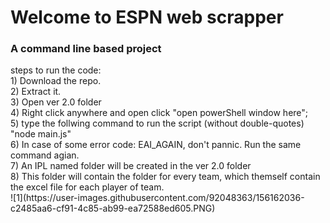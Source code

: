 <h1 > Welcome to ESPN web scrapper</h1>
<h3>A command line based project</h3>
steps to run the code: <br>
1) Download the repo.<br>
2) Extract it. <br>
3) Open ver 2.0 folder<br>
4) Right click anywhere and open click "open powerShell window here";<br>
5) type the follwing command to run the script (without double-quotes)<br>
   "node main.js" <br>
6) In case of some error code: EAI_AGAIN, don't pannic. Run the same command agian.<br>
7) An IPL named folder will be created in the ver 2.0 folder<br>
8) This folder will contain the folder for every team, which themself contain the excel file for each player of team.<br>
![1](https://user-images.githubusercontent.com/92048363/156162036-c2485aa6-cf91-4c85-ab99-ea72588ed605.PNG)


